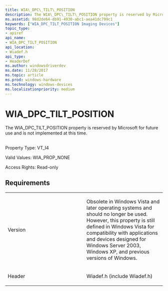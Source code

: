 ```yaml
---
title: WIA\_DPC\_TILT\_POSITION
description: The WIA\_DPC\_TILT\_POSITION property is reserved by Microsoft for future use and is not implemented at this time.
ms.assetid: 98d2de64-db91-4930-abc1-aea41dc799c1
keywords: ["WIA_DPC_TILT_POSITION Imaging Devices"]
topic_type:
- apiref
api_name:
- WIA_DPC_TILT_POSITION
api_location:
- Wiadef.h
api_type:
- HeaderDef
ms.author: windowsdriverdev
ms.date: 11/28/2017
ms.topic: article
ms.prod: windows-hardware
ms.technology: windows-devices
ms.localizationpriority: medium
---
```


# WIA\_DPC\_TILT\_POSITION


The WIA\_DPC\_TILT\_POSITION property is reserved by Microsoft for future use and is not implemented at this time.

## <span id="ddk_wia_dpc_tilt_position_si"></span><span id="DDK_WIA_DPC_TILT_POSITION_SI"></span>


Property Type: VT\_I4

Valid Values: WIA\_PROP\_NONE

Access Rights: Read-only

Requirements
------------

<table>
<colgroup>
<col width="50%" />
<col width="50%" />
</colgroup>
<tbody>
<tr class="odd">
<td><p>Version</p></td>
<td><p>Obsolete in Windows Vista and later operating systems and should no longer be used. However, this property is still defined in Windows Vista for compatibility with applications and devices designed for Windows Server 2003, Windows XP, and previous versions of Windows.</p></td>
</tr>
<tr class="even">
<td><p>Header</p></td>
<td>Wiadef.h (include Wiadef.h)</td>
</tr>
</tbody>
</table>

 

 





